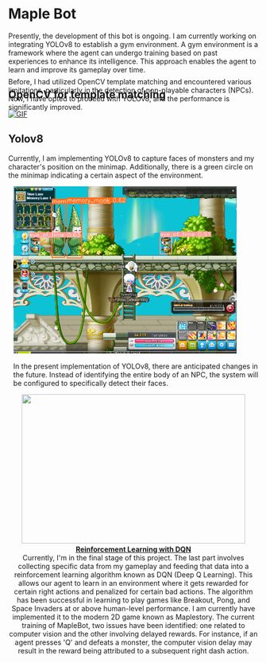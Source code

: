 # Maple Bot

Presently, the development of this bot is ongoing. I am currently working on integrating YOLOv8 to establish a gym environment. A gym environment is a framework where the agent can undergo training based on past experiences to enhance its intelligence. This approach enables the agent to learn and improve its gameplay over time.

## OpenCV for template matching
<div style="position: relative; display: flex; align-items: flex-start;">
    <!-- Image on the left -->
    <div style="width: 50%;">
        <a href="https://www.youtube.com/watch?v=jl7Z8Bxk6uc&ab_channel=Liang" target="_blank">
            <img src="https://github.com/Whiteii/Maple_Bot/blob/main/Images/Animation.gif" alt="GIF" style="width: 100%;">
        </a>
    </div>
    <!-- Text on the right -->
    <div style="width: 50%; padding-left: 20px;">
        <p style="position: absolute; bottom: 0; left: 0;">
            Before, I had utilized OpenCV template matching and encountered various limitations, particularly in the detection of non-playable characters (NPCs). Now, I have opted to proceed with YOLOv8, and the performance is significantly improved.
        </p>
    </div>
</div>



## Yolov8
Currently, I am implementing YOLOv8 to capture faces of monsters and my character's position on the minimap. Additionally, there is a green circle on the minimap indicating a certain aspect of the environment.


<div style="float: right; margin-left: 2%;">
  <img src="https://github.com/Whiteii/Maple_Bot/blob/main/Images/image.png" alt="Bottom Image" width="450"/>
  <p>In the present implementation of YOLOv8, there are anticipated changes in the future. Instead of identifying the entire body of an NPC, the system will be configured to specifically detect their faces.</p>
</div> 

<p align="center">
    <a href="https://www.youtube.com/watch?v=Ys0eVH3Zu00&t=398s&ab_channel=Liang">
        <img src="https://github.com/Whiteii/Maple_Bot/blob/main/Images/Animation7.gif" width="450" height="300">
        <br>
        <strong>Reinforcement Learning with DQN</strong>
    </a>
    <br>
    Currently, I'm in the final stage of this project. The last part involves collecting specific data from my gameplay and feeding that data into a reinforcement learning algorithm known as DQN (Deep Q Learning). This allows our agent to learn in an environment where it gets rewarded for certain right actions and penalized for certain bad actions.
    The algorithm has been successful in learning to play games like Breakout, Pong, and Space Invaders at or above human-level performance. I am currently have implemented it to the modern 2D game known as Maplestory. The current training of MapleBot, two issues have been identified: one related to computer vision and the other involving delayed rewards. For instance, if an agent presses 'Q' and defeats a monster, the computer vision delay may result in the reward being attributed to a subsequent right dash action.
</p>



